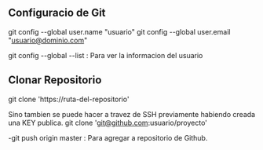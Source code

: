 ## Configuracio de Git

git config --global user.name "usuario"
git config --global user.email "usuario@dominio.com"

git config --global --list : Para ver la informacion del usuario

## Clonar Repositorio

git clone 'https://ruta-del-repositorio'

Sino tambien se puede hacer a travez de SSH previamente habiendo creada una KEY publica. 
   git clone 'git@github.com:usuario/proyecto'

-git push origin master : Para agregar a repositorio de Github.
